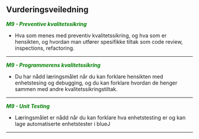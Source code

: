 <span style = "color: green;"> <h2> Vurderingsveiledning </h2> </span>

<span style="color: green;">***M9 - Preventive kvalitetssikring***</span>
* Hva som menes med preventiv kvalitetssikring, og hva som er hensikten, og hvordan man utfører spesifikke tiltak som code review, inspections, refactoring.
---
<span style="color: green;">***M9 - Programmerens kvalitetssikring*** </span>
* Du har nådd læringsmålet når du kan forklare hensikten med enhetstesing og debugging, og du kan forklare hvordan de henger sammen med andre kvalitetssikringstiltak.
---
<span style="color: green;">***M9 - Unit Testing*** </span>
* Læringsmålet er nådd når du kan forklare hva enhetstesting er og kan lage automatiserte enhetstester i blueJ
---
